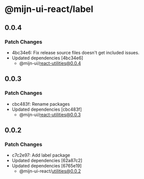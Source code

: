 # @mijn-ui-react/label

## 0.0.4

### Patch Changes

- 4bc34e6: Fix release source files doesn't get included issues.
- Updated dependencies [4bc34e6]
  - @mijn-ui/react-utilities@0.0.4

## 0.0.3

### Patch Changes

- cbc483f: Rename packages
- Updated dependencies [cbc483f]
  - @mijn-ui/react-utilities@0.0.3

## 0.0.2

### Patch Changes

- c7c2e97: Add label package
- Updated dependencies [62a87c2]
- Updated dependencies [6765e19]
  - @mijn-ui-react/utilities@0.0.2

